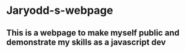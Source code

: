 # Jaryodd-s-webpage

## This is a webpage to make myself public and demonstrate my skills as a javascript dev
